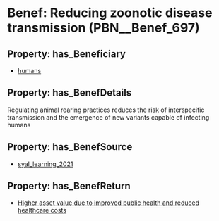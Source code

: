# Benef: __Reducing zoonotic disease transmission__ (PBN__Benef_697)

## Property: has_Beneficiary

* [humans](../Stakeholder/PBN__Stakeholder_17)

## Property: has_BenefDetails

Regulating animal rearing practices reduces the risk of interspecific transmission and the emergence of new variants capable of infecting humans

## Property: has_BenefSource

* [syal_learning_2021](../Article/PBN__Article_137)

## Property: has_BenefReturn

* [Higher asset value due to improved public health and reduced healthcare costs](../BenefReturn/PBN__BenefReturn_745)


